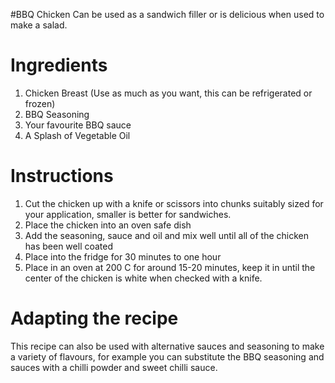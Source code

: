 #BBQ Chicken
Can be used as a sandwich filler or is delicious when used to make a salad.

Ingredients
===========
1. Chicken Breast (Use as much as you want, this can be refrigerated or frozen)
2. BBQ Seasoning
3. Your favourite BBQ sauce
4. A Splash of Vegetable Oil

Instructions
============
1. Cut the chicken up with a knife or scissors into chunks suitably sized for your application, smaller is better for sandwiches.
2. Place the chicken into an oven safe dish
3. Add the seasoning, sauce and oil and mix well until all of the chicken has been well coated
4. Place into the fridge for 30 minutes to one hour
5. Place in an oven at 200 C for around 15-20 minutes, keep it in until the center of the chicken is white when checked with a knife.

Adapting the recipe
===================
This recipe can also be used with alternative sauces and seasoning to make a variety of flavours, for example you can substitute the BBQ seasoning and sauces with a chilli powder and sweet chilli sauce.

